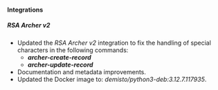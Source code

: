 
#### Integrations

##### RSA Archer v2

- Updated the *RSA Archer v2* integration to fix the handling of special characters in the following commands:
   - ***archer-create-record***
   - ***archer-update-record***
- Documentation and metadata improvements.
- Updated the Docker image to: *demisto/python3-deb:3.12.7.117935*.
